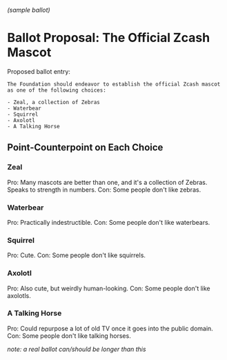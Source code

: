 *(sample ballot)*

# Ballot Proposal: The Official Zcash Mascot

Proposed ballot entry:

```
The Foundation should endeavor to establish the official Zcash mascot as one of the following choices:

- Zeal, a collection of Zebras
- Waterbear
- Squirrel
- Axolotl
- A Talking Horse
```

## Point-Counterpoint on Each Choice

### Zeal

Pro: Many mascots are better than one, and it's a collection of Zebras. Speaks to strength in numbers.
Con: Some people don't like zebras.

### Waterbear

Pro: Practically indestructible.
Con: Some people don't like waterbears.

### Squirrel

Pro: Cute.
Con: Some people don't like squirrels.

### Axolotl

Pro: Also cute, but weirdly human-looking.
Con: Some people don't like axolotls.

### A Talking Horse

Pro: Could repurpose a lot of old TV once it goes into the public domain.
Con: Some people don't like talking horses.

*note: a real ballot can/should be longer than this*
